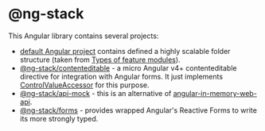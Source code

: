 # @ng-stack

This Angular library contains several projects:
- [default Angular project](./src) contains defined a highly scalable folder structure (taken from [Types of feature modules](https://angular.io/guide/module-types)).
- [@ng-stack/contenteditable](./projects/contenteditable) - a micro Angular v4+ contenteditable directive for integration with Angular forms. It just implements [ControlValueAccessor](https://angular.io/api/forms/ControlValueAccessor) for this purpose.
- [@ng-stack/api-mock](./projects/api-mock) - this is an alternative of [angular-in-memory-web-api](https://github.com/angular/in-memory-web-api).
- [@ng-stack/forms](./projects/forms) - provides wrapped Angular's Reactive Forms to write its more strongly typed.
